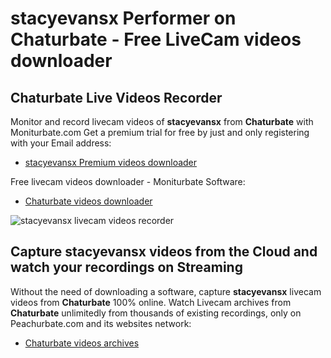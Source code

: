 # stacyevansx Performer on Chaturbate - Free LiveCam videos downloader

## Chaturbate Live Videos Recorder

Monitor and record livecam videos of **stacyevansx** from **Chaturbate** with Moniturbate.com
Get a premium trial for free by just and only registering with your Email address:
* [stacyevansx Premium videos downloader](https://moniturbate.com/request-demo-licence-key.html)

Free livecam videos downloader - Moniturbate Software:
* [Chaturbate videos downloader](https://moniturbate.com/moniturbate-download-software.html)

![stacyevansx livecam videos recorder](https://peachurnet.com/templates/moniturbate-software.png)


## Capture stacyevansx videos from the Cloud and watch your recordings on Streaming

Without the need of downloading a software, capture **stacyevansx** livecam videos from **Chaturbate** 100% online.
Watch Livecam archives from **Chaturbate** unlimitedly from thousands of existing recordings, only on Peachurbate.com and its websites network:
* [Chaturbate videos archives](https://peachurnet.com/)